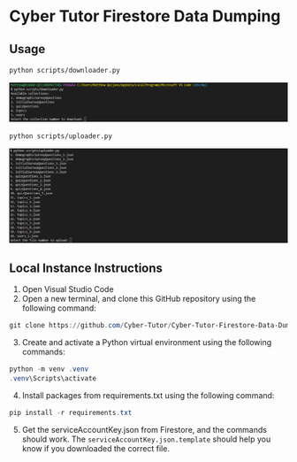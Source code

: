 # Cyber Tutor Firestore Data Dumping

## Usage

```bash
python scripts/downloader.py
```

![alt text](media/downloader.png)

```bash
python scripts/uploader.py
```

![alt text](media/uploader.png)

## Local Instance Instructions

1. Open Visual Studio Code
2. Open a new terminal, and clone this GitHub repository using the following command:

```powershell
git clone https://github.com/Cyber-Tutor/Cyber-Tutor-Firestore-Data-Dumping.git
```

3. Create and activate a Python virtual environment using the following commands:

```powershell
python -m venv .venv
.venv\Scripts\activate
```

4. Install packages from requirements.txt using the following command:

```powershell
pip install -r requirements.txt
```

5. Get the serviceAccountKey.json from Firestore, and the commands should work. The `serviceAccountKey.json.template` should help you know if you downloaded the correct file.
